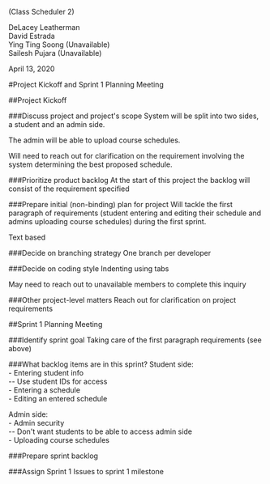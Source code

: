 (Class Scheduler 2)

DeLacey Leatherman  
David Estrada  
Ying Ting Soong (Unavailable)  
Sailesh Pujara (Unavailable)  

April 13, 2020

#Project Kickoff and Sprint 1 Planning Meeting

##Project Kickoff

###Discuss project and project's scope
System will be split into two sides, a student and an admin side.

The admin will be able to upload course schedules.

Will need to reach out for clarification on the requirement involving the system determining the best proposed schedule.

###Prioritize product backlog
At the start of this project the backlog will consist of the requirement specified

###Prepare initial (non-binding) plan for project
Will tackle the first paragraph of requirements (student entering and editing their schedule and admins uploading
course schedules) during the first sprint.

Text based

###Decide on branching strategy
One branch per developer

###Decide on coding style
Indenting using tabs

May need to reach out to unavailable members to complete this inquiry

###Other project-level matters
Reach out for clarification on project requirements

##Sprint 1 Planning Meeting

###Identify sprint goal
Taking care of the first paragraph requirements (see above) 

###What backlog items are in this sprint?
Student side:  
    - Entering student info  
       -- Use student IDs for access  
    - Entering a schedule  
    - Editing an entered schedule  
    
Admin side:  
    - Admin security  
        -- Don't want students to be able to access admin side  
    - Uploading course schedules  
    
    
###Prepare sprint backlog

###Assign Sprint 1 Issues to sprint 1 milestone